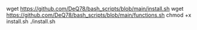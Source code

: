 wget https://github.com/DeQ78/bash_scripts/blob/main/install.sh
wget https://github.com/DeQ78/bash_scripts/blob/main/functions.sh
chmod +x install.sh
./install.sh
